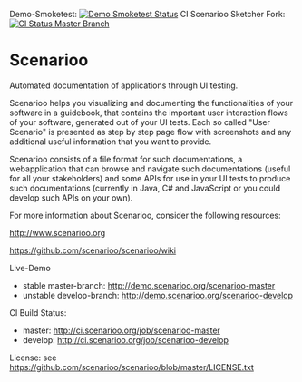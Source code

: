 Demo-Smoketest: [![Demo Smoketest Status](http://54.88.202.24:8081/job/smoketest/badge/icon)](http://54.88.202.24:8081/job/smoketest) CI Scenarioo Sketcher Fork: [![CI Status Master Branch](http://54.88.202.24:8081/job/scenarioo-fork-mockups/badge/icon)](http://54.88.202.24:8081/job/scenarioo-fork-mockups/r)

Scenarioo
==========

Automated documentation of applications through UI testing.

Scenarioo helps you visualizing and documenting the functionalities of your software in a guidebook, that contains the important user interaction flows of your software, generated out of your UI tests. Each so called "User Scenario" is presented as step by step page flow with screenshots and any additional useful information that you want to provide.

Scenarioo consists of a file format for such documentations, a webapplication that can browse and navigate such documentations (useful for all your stakeholders) and some APIs for use in your UI tests to produce such documentations (currently in Java, C# and JavaScript or you could develop such APIs on your own).

For more information about Scenarioo, consider the following resources:

http://www.scenarioo.org

https://github.com/scenarioo/scenarioo/wiki

Live-Demo 

* stable master-branch: http://demo.scenarioo.org/scenarioo-master
* unstable develop-branch: http://demo.scenarioo.org/scenarioo-develop

CI Build Status: 

* master: http://ci.scenarioo.org/job/scenarioo-master
* develop: http://ci.scenarioo.org/job/scenarioo-develop

License: see https://github.com/scenarioo/scenarioo/blob/master/LICENSE.txt

